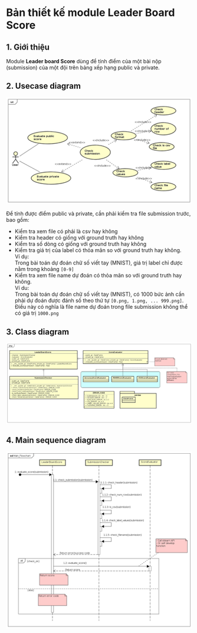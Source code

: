 # Bản thiết kế module Leader Board Score

## 1. Giới thiệu
Module **Leader board Score** dùng để tính điểm của một bài nộp (submission) của một đội 
trên bảng xếp hạng public và private.

## 2.  Usecase diagram 
![](imgs/lb_score.jpg)


 
Để tính được điểm public và private, cần phải kiểm tra file submission trước, bao gồm: 
* Kiểm tra xem file có phải là csv hay không 
* Kiểm tra header có giống với ground truth hay không 
* Kiểm tra số dòng có giống với ground truth hay không 
* Kiểm tra giá trị của label có thỏa mãn so với ground truth hay không.  
Ví dụ:  
Trong bài toán dự đoán chữ số viết tay (MNIST), giá trị label chỉ được nằm trong 
khoảng `[0-9]`
* Kiểm tra xem file name dự đoán có thỏa mãn so với ground truth hay không.  
Ví du:  
Trong bài toán dự đoán chữ số viết tay (MNIST), có 1000 bức ảnh cần phải dự đoán được 
đánh số theo thứ tự `[0.png, 1.png, ... 999.png]`. Điều này có nghĩa là file name dự đoán trong 
file submission không thể có giá trị `1000.png`

## 3. Class diagram

![](imgs/LBScore_ClassDiagram.jpg)

## 4. Main sequence diagram

![](imgs/Main_Flowchart.jpg)





